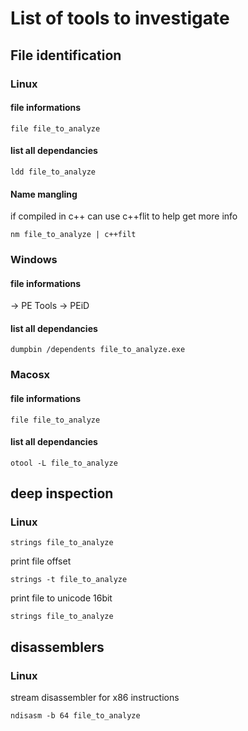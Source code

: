 # List of tools to investigate

## File identification

### Linux

#### file informations
```
file file_to_analyze
```

#### list all dependancies
```
ldd file_to_analyze
```

#### Name mangling
if compiled in c++ can use c++flit to help get more info
```
nm file_to_analyze | c++filt
```


### Windows

#### file informations
-> PE Tools 
-> PEiD

#### list all dependancies
```
dumpbin /dependents file_to_analyze.exe
```


### Macosx

#### file informations
```
file file_to_analyze
```

#### list all dependancies
```
otool -L file_to_analyze
```



## deep inspection

### Linux
```
strings file_to_analyze
```
print file offset
```
strings -t file_to_analyze
```
print file to unicode 16bit
```
strings file_to_analyze
```


## disassemblers

### Linux

stream disassembler for x86 instructions
```
ndisasm -b 64 file_to_analyze
```


